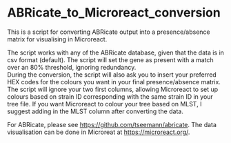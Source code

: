 # ABRicate_to_Microreact_conversion

This is a script for converting ABRicate output into a presence/absence matrix for visualising in Microreact.

The script works with any of the ABRicate database, given that the data is in csv format (default). 
The script will set the gene as present with a match over an 80% threshold, ignoring redundancy.  
During the conversion, the script will also ask you to insert your preferred HEX codes for the colours you want in your final presence/absence matrix. 
The script will ignore your two first columns, allowing Microreact to set up colours based on strain ID corresponding with the same strain ID in your tree file. 
If you want Microreact to colour your tree based on MLST, I suggest adding in the MLST column after converting the data. 


For ABRicate, please see https://github.com/tseemann/abricate.
The data visualisation can be done in Microreat at https://microreact.org/. 
